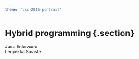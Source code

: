 ```yaml
---
theme: 'csc-2016-portrait'
---
```


# Hybrid programming {.section}

Jussi Enkovaara<br>
Leopekka Saraste
